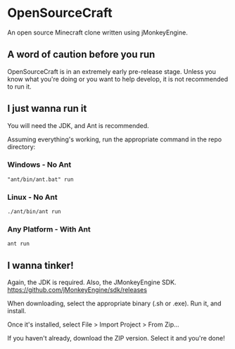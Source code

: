 # OpenSourceCraft
An open source Minecraft clone written using jMonkeyEngine.

## A word of caution before you run
OpenSourceCraft is in an extremely early pre-release stage. Unless you know what you're doing or you want to help develop, it is not recommended to run it.

## I just wanna run it
You will need the JDK, and Ant is recommended.

Assuming everything's working, run the appropriate command in the repo directory:

### Windows - No Ant
`"ant/bin/ant.bat" run`

### Linux - No Ant
`./ant/bin/ant run`

### Any Platform - With Ant
`ant run`

## I wanna tinker!
Again, the JDK is required. Also, the JMonkeyEngine SDK. https://github.com/jMonkeyEngine/sdk/releases

When downloading, select the appropriate binary (.sh or .exe). Run it, and install.

Once it's installed, select File > Import Project > From Zip...

If you haven't already, download the ZIP version. Select it and you're done!
